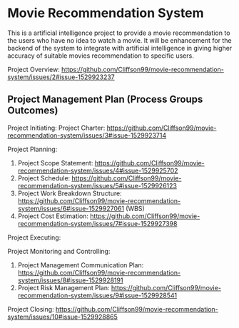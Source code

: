 # Movie Recommendation System
This is a artificial intelligence project to provide a movie recommendation to the users who have no idea to watch a movie. It will be enhancement for the backend of the system to integrate with artificial intelligence in giving higher accuracy of suitable movies recommendation to specific users.

Project Overview: 
https://github.com/Cliffson99/movie-recommendation-system/issues/2#issue-1529923237


## Project Management Plan (Process Groups Outcomes)

Project Initiating:
Project Charter: https://github.com/Cliffson99/movie-recommendation-system/issues/3#issue-1529923714

Project Planning: 
1) Project Scope Statement: https://github.com/Cliffson99/movie-recommendation-system/issues/4#issue-1529925702 
2) Project Schedule: https://github.com/Cliffson99/movie-recommendation-system/issues/5#issue-1529926123 
3) Project Work Breakdown Structure: https://github.com/Cliffson99/movie-recommendation-system/issues/6#issue-1529927061 (WBS)
4) Project Cost Estimation: https://github.com/Cliffson99/movie-recommendation-system/issues/7#issue-1529927398

Project Executing:


Project Monitoring and Controlling:
1) Project Management Communication Plan: https://github.com/Cliffson99/movie-recommendation-system/issues/8#issue-1529928191
2) Project Risk Management Plan: https://github.com/Cliffson99/movie-recommendation-system/issues/9#issue-1529928541

Project Closing: 
https://github.com/Cliffson99/movie-recommendation-system/issues/10#issue-1529928865
